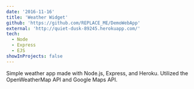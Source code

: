 ```yaml
---
date: '2016-11-16'
title: 'Weather Widget'
github: 'https://github.com/REPLACE_ME/DemoWebApp'
external: 'http://quiet-dusk-89245.herokuapp.com/'
tech:
  - Node
  - Express
  - EJS
showInProjects: false
---
```


Simple weather app made with Node.js, Express, and Heroku. Utilized the OpenWeatherMap API and Google Maps API.
